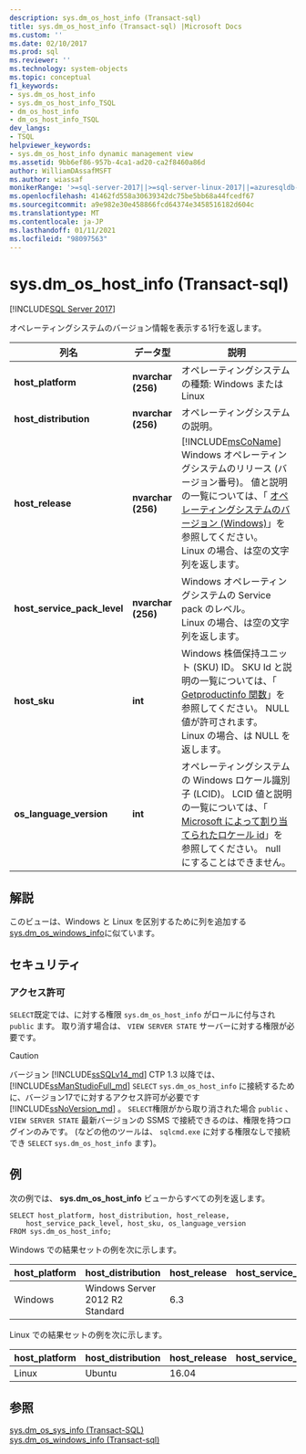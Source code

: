 ```yaml
---
description: sys.dm_os_host_info (Transact-sql)
title: sys.dm_os_host_info (Transact-sql) |Microsoft Docs
ms.custom: ''
ms.date: 02/10/2017
ms.prod: sql
ms.reviewer: ''
ms.technology: system-objects
ms.topic: conceptual
f1_keywords:
- sys.dm_os_host_info
- sys.dm_os_host_info_TSQL
- dm_os_host_info
- dm_os_host_info_TSQL
dev_langs:
- TSQL
helpviewer_keywords:
- sys.dm_os_host_info dynamic management view
ms.assetid: 9bb6ef86-957b-4ca1-ad20-ca2f8460a86d
author: WilliamDAssafMSFT
ms.author: wiassaf
monikerRange: '>=sql-server-2017||>=sql-server-linux-2017||=azuresqldb-mi-current'
ms.openlocfilehash: 41462fd558a30639342dc75be5bb68a44fcedf67
ms.sourcegitcommit: a9e982e30e458866fcd64374e3458516182d604c
ms.translationtype: MT
ms.contentlocale: ja-JP
ms.lasthandoff: 01/11/2021
ms.locfileid: "98097563"
---
```

# <a name="sysdm_os_host_info-transact-sql"></a>sys.dm_os_host_info (Transact-sql)
[!INCLUDE[SQL Server 2017](../../includes/applies-to-version/sqlserver2017.md)]

オペレーティングシステムのバージョン情報を表示する1行を返します。  
  
|列名 |データ型 |説明 |  
|-----------------|---------------|-----------------|  
|**host_platform** |**nvarchar (256)** |オペレーティングシステムの種類: Windows または Linux |
|**host_distribution** |**nvarchar (256)** |オペレーティングシステムの説明。 |
|**host_release**|**nvarchar (256)**|[!INCLUDE[msCoName](../../includes/msconame-md.md)] Windows オペレーティングシステムのリリース (バージョン番号)。 値と説明の一覧については、「 [オペレーティングシステムのバージョン (Windows)](/windows/desktop/SysInfo/operating-system-version)」を参照してください。 <br> Linux の場合、は空の文字列を返します。 |  
|**host_service_pack_level**|**nvarchar (256)**|Windows オペレーティングシステムの Service pack のレベル。 <br> Linux の場合、は空の文字列を返します。 |  
|**host_sku**|**int**|Windows 株価保持ユニット (SKU) ID。 SKU Id と説明の一覧については、「 [Getproductinfo 関数](/windows/win32/api/sysinfoapi/nf-sysinfoapi-getproductinfo)」を参照してください。 NULL 値が許可されます。 <br> Linux の場合、は NULL を返します。 |  
|**os_language_version**|**int**|オペレーティングシステムの Windows ロケール識別子 (LCID)。 LCID 値と説明の一覧については、「 [Microsoft によって割り当てられたロケール id](/openspecs/windows_protocols/ms-lcid/a9eac961-e77d-41a6-90a5-ce1a8b0cdb9c)」を参照してください。 null にすることはできません。|  

## <a name="remarks"></a>解説  
このビューは、Windows と Linux を区別するために列を追加する [sys.dm_os_windows_info](../../relational-databases/system-dynamic-management-views/sys-dm-os-windows-info-transact-sql.md)に似ています。
  
## <a name="security"></a>セキュリティ  
  
### <a name="permissions"></a>アクセス許可  
`SELECT`既定では、に対する権限 `sys.dm_os_host_info` がロールに付与され `public` ます。 取り消す場合は、 `VIEW SERVER STATE` サーバーに対する権限が必要です。   
 
> [!CAUTION]
>  バージョン [!INCLUDE[ssSQLv14_md](../../includes/sssqlv14-md.md)] CTP 1.3 以降では、 [!INCLUDE[ssManStudioFull_md](../../includes/ssmanstudiofull-md.md)] `SELECT` `sys.dm_os_host_info` に接続するために、バージョン17でに対するアクセス許可が必要です [!INCLUDE[ssNoVersion_md](../../includes/ssnoversion-md.md)] 。 `SELECT`権限がから取り消された場合 `public` 、 `VIEW SERVER STATE` 最新バージョンの SSMS で接続できるのは、権限を持つログインのみです。 (などの他のツールは、 `sqlcmd.exe` に対する権限なしで接続でき `SELECT` `sys.dm_os_host_info` ます)。

  
## <a name="examples"></a>例  
 次の例では、 **sys.dm_os_host_info** ビューからすべての列を返します。  
  
```  
SELECT host_platform, host_distribution, host_release, 
    host_service_pack_level, host_sku, os_language_version  
FROM sys.dm_os_host_info;  
```  

Windows での結果セットの例を次に示します。
 
 |host_platform |host_distribution |host_release |host_service_pack_level |host_sku |os_language_version |
 |----- |----- |----- |----- |----- |----- |
 |Windows   |Windows Server 2012 R2 Standard    |6.3    |   |7  |1033 |  

Linux での結果セットの例を次に示します。
 
 |host_platform |host_distribution |host_release |host_service_pack_level |host_sku |os_language_version |
 |----- |----- |----- |----- |----- |----- |
 |Linux |Ubuntu |16.04  |   |NULL   |1033 |  

  
## <a name="see-also"></a>参照  
 [sys.dm_os_sys_info &#40;Transact-SQL&#41;](../../relational-databases/system-dynamic-management-views/sys-dm-os-sys-info-transact-sql.md)   
 [sys.dm_os_windows_info (Transact-sql)](../../relational-databases/system-dynamic-management-views/sys-dm-os-windows-info-transact-sql.md)  
